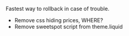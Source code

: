 Fastest way to rollback in case of trouble.

* Remove css hiding prices, WHERE?
* Remove sweetspot script from theme.liquid
